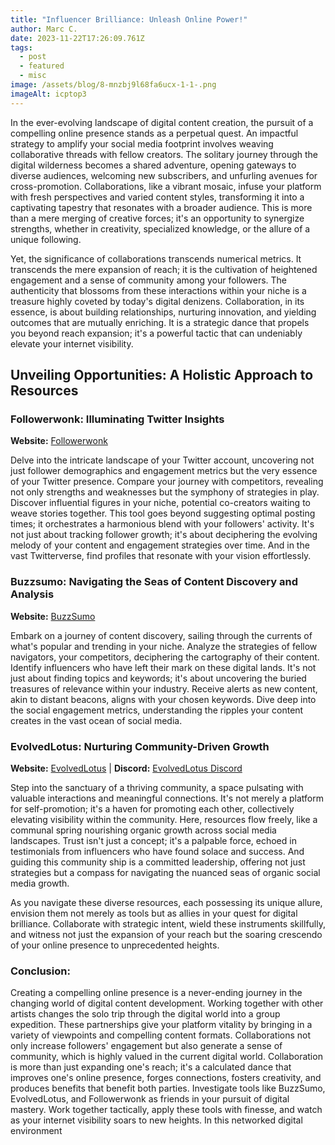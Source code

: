 ```yaml
---
title: "Influencer Brilliance: Unleash Online Power!"
author: Marc C.
date: 2023-11-22T17:26:09.761Z
tags:
  - post
  - featured
  - misc
image: /assets/blog/8-mnzbj9l68fa6ucx-1-1-.png
imageAlt: icptop3
---
```

In the ever-evolving landscape of digital content creation, the pursuit of a compelling online presence stands as a perpetual quest. An impactful strategy to amplify your social media footprint involves weaving collaborative threads with fellow creators. The solitary journey through the digital wilderness becomes a shared adventure, opening gateways to diverse audiences, welcoming new subscribers, and unfurling avenues for cross-promotion. Collaborations, like a vibrant mosaic, infuse your platform with fresh perspectives and varied content styles, transforming it into a captivating tapestry that resonates with a broader audience. This is more than a mere merging of creative forces; it's an opportunity to synergize strengths, whether in creativity, specialized knowledge, or the allure of a unique following.

Yet, the significance of collaborations transcends numerical metrics. It transcends the mere expansion of reach; it is the cultivation of heightened engagement and a sense of community among your followers. The authenticity that blossoms from these interactions within your niche is a treasure highly coveted by today's digital denizens. Collaboration, in its essence, is about building relationships, nurturing innovation, and yielding outcomes that are mutually enriching. It is a strategic dance that propels you beyond reach expansion; it's a powerful tactic that can undeniably elevate your internet visibility.

## Unveiling Opportunities: A Holistic Approach to Resources

### Followerwonk: Illuminating Twitter Insights

**Website:** [Followerwonk](https://followerwonk.com)

Delve into the intricate landscape of your Twitter account, uncovering not just follower demographics and engagement metrics but the very essence of your Twitter presence. Compare your journey with competitors, revealing not only strengths and weaknesses but the symphony of strategies in play. Discover influential figures in your niche, potential co-creators waiting to weave stories together. This tool goes beyond suggesting optimal posting times; it orchestrates a harmonious blend with your followers' activity. It's not just about tracking follower growth; it's about deciphering the evolving melody of your content and engagement strategies over time. And in the vast Twitterverse, find profiles that resonate with your vision effortlessly.

### Buzzsumo: Navigating the Seas of Content Discovery and Analysis

**Website:** [BuzzSumo](https://buzzsumo.com/)

Embark on a journey of content discovery, sailing through the currents of what's popular and trending in your niche. Analyze the strategies of fellow navigators, your competitors, deciphering the cartography of their content. Identify influencers who have left their mark on these digital lands. It's not just about finding topics and keywords; it's about uncovering the buried treasures of relevance within your industry. Receive alerts as new content, akin to distant beacons, aligns with your chosen keywords. Dive deep into the social engagement metrics, understanding the ripples your content creates in the vast ocean of social media.

### EvolvedLotus: Nurturing Community-Driven Growth

**Website:** [EvolvedLotus](https://www.evolvedlotus.com) | **Discord:** [EvolvedLotus Discord](https://discord.gg/fHAexMYhCX)

Step into the sanctuary of a thriving community, a space pulsating with valuable interactions and meaningful connections. It's not merely a platform for self-promotion; it's a haven for promoting each other, collectively elevating visibility within the community. Here, resources flow freely, like a communal spring nourishing organic growth across social media landscapes. Trust isn't just a concept; it's a palpable force, echoed in testimonials from influencers who have found solace and success. And guiding this community ship is a committed leadership, offering not just strategies but a compass for navigating the nuanced seas of organic social media growth.

As you navigate these diverse resources, each possessing its unique allure, envision them not merely as tools but as allies in your quest for digital brilliance. Collaborate with strategic intent, wield these instruments skillfully, and witness not just the expansion of your reach but the soaring crescendo of your online presence to unprecedented heights.

### Conclusion:

Creating a compelling online presence is a never-ending journey in the changing world of digital content development. Working together with other artists changes the solo trip through the digital world into a group expedition. These partnerships give your platform vitality by bringing in a variety of viewpoints and compelling content formats. Collaborations not only increase followers' engagement but also generate a sense of community, which is highly valued in the current digital world. Collaboration is more than just expanding one's reach; it's a calculated dance that improves one's online presence, forges connections, fosters creativity, and produces benefits that benefit both parties. Investigate tools like BuzzSumo, EvolvedLotus, and Followerwonk as friends in your pursuit of digital mastery. Work together tactically, apply these tools with finesse, and watch as your internet visibility soars to new heights. In this networked digital environment